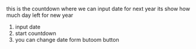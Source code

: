 this is the countdown 
where we can input date for next year its show how much day left for new year
1. input date
2. start countdown
3. you can change date form butoom button